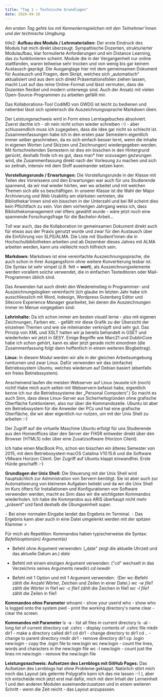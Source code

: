 ```yaml
---
title: "Tag 1 – Technische Grundlagen"
date: 2020-09-10
---
```


*Am ersten Tag gehts los mit Kennenlernspielchen mit den Teilnehmer’innen und der technische Umgbung.*

title2: **Aufbau des Moduls / Lehrmaterialien:**
Der erste Eindruck des Moduls hat mich direkt überzeugt. Sympathische Dozenten, strukturierter Modulaufbau, klar formulierte Anforderungen und ein Distance Learning, das zu funktionieren scheint. Module die in der Vergangenheit nur online stattfanden, waren teilweise sehr trocken und von wenig bis gar keinem Austausch geprägt. Die Ausganglage hier mit dem gemeinsamen Dokument für Austausch und Fragen, dem Skript, welches sich „automatisch“ aktualisiert und aus dem sich direkt Präsentationsfolien ziehen lassen, macht Lust auf das reine Online-Format und lässt vermuten, dass die Dozenten flexibel und modern unterwegs sind. Auch der Ansatz mit vielen Open-Source-Programmen zu arbeiten gefällt mir. 

Das Kollaborations-Tool CodiMD von GWDG ist leicht zu bedienen und nebenbei lässt sich spielerisch die Auszeichnungssprache Markdown üben.

Der Leistungsnachweis wird in Form eines Lerntagebuches absolviert. Zuerst dachte ich - oh nein nicht schon wieder schreiben :-) - aber schlussendlich muss ich zugegeben, dass die Idee gar nicht so schlecht ist. Zusammenfassungen habe ich in den ersten paar Semestern eigentlich immer selber geschrieben, da es sich einfach besser lernt, wenn die Inhalte in eigenen Worten (und Skizzen und Zeichnungen) wiedergegeben werden. Mit fortschreitenden Semestern ist dies ein bisschen in den Hintergrund gerückt, deshalb finde ich es gut, dass man* hier sozusagen gezwungen wird, die Zusammenfassung direkt nach der Vorlesung zu machen und sich so zeitnah, intensiv mit dem Stoff auseinander setzen kann.


**Vorstellungsrunde / Erwartungen:**
Die Vorstellungsrunde in der Klasse mit Teilen des Vorwissens und den Erwartungen war auch für uns Studierende spannend, da wir mal wieder hörten, wer wo arbeitet und mit welchen Themen sich alle so beschäftigen. 
In unserer Klasse ist die Wahl der Major Archivierung und Web Usability am stärksten vertreten, die Bibliothekar’innen sind ein bisschen in der Unterzahl und bei IM scheint dies kein Pflichtfach zu sein. Von dem vorherigen Jahrgang weiss ich, dass Bibliotheksmanagement viel öfters gewählt wurde - wäre jetzt noch eine spannende Forschungsfrage für die Bachelor-Arbeit…

Toll war auch, das die Kollaboration im gemeinsamen Dokument direkt auch für etwas aus der Praxis genutzt wurde und zwar für den Austausch über die Einführung von SLPS/ALMA. Die Liste mit Studient’innen die in Hochschulbibliotheken arbeiten und ab Dezember dieses Jahres mit ALMA arbeiten werden, kann uns vielleicht noch hilfreich sein.


**Markdown:**
Markdown ist eine vereinfachte Auszeichnungssprache, die auch schon in ihrer Ausgangsform ohne weitere Konvertierung lesbar ist. Die Syntax ist sehr simpel (z.B. fett = **wort**), als Auszeichnungselemente werden vorallem solche verwendet, die in einfachen Texteditoren oder Mail-Programmen üblich sind. 

Das Anwenden hat auch direkt den Wiedereinstieg in Programmier- und Auszeichnungslogiken vereinfacht (ich glaube im letzten Jahr habe ich ausschliesslich mit Word, Indesign, Wordpress Gutenberg Editor und Sitecore Experience Manager gearbeitet, bei denen die Auszeichnungen immer im Menue vorgegeben sind:


**Lehrinhalte:**
Da ich schon immer am besten visuell lerne - also mit eigenen Zeichnungen, Farben etc. - gefällt mir diese Grafik zu der Übersicht der einzelnen Themen und wie sie miteinander verknüpft sind sehr gut.
Das Prinzip von XML und XSLT hatten wir ja bereits behandelt in GSET und wiederholen wir jetzt in SESY. 
Einige Begriffe wie Marc21 und DublinCore habe ich schon gehört, kann es aber jetzt gerade nicht einordnen (die Zusammenfassung folgt dann hoffentlich in einem weiteren Blogbeitrag).


**Linux:**
In diesem Modul werden wir alle in der gleichen Arbeitsumgebung rumturnen und zwar Linux.
Dafür verwenden wir das (einfache) Betriebssystem Ubuntu, welches wiederum auf Debian basiert (ebenfalls ein freies Betriebssystem).

Anscheinend laufen die meisten Webserver auf Linux (wusste ich (noch) nicht! Habe mich auch selten mit Webservern befasst habe, eigentlich kenne ich nur die Betriebssysteme der „Personal Computers“.) 
So macht es auch Sinn, dass diese Linux-Server aus Sicherheitsgründen ohne grafische Oberfläche funktionieren, also nur über die Kommandozeile. Ubuntu ist aber ein Betriebssystem für die Anweder der PCs und hat eine grafische Oberfläche, die wir aber eigentlich nur nutzen, um mit der Unix Shell zu arbeiten :-)

Der Zugriff auf die virtuelle Maschine Ubuntu erfolgt für uns Studierende aus den Homeoffices über den Server der FHGR entweder direkt über den Browser (HTML5) oder über eine Zusatzsoftware (Horizon Client).

Ich habe einen MacBook Pro, schon ein bisschen ein älteres Semester von 2015, mit dem Betriebssystem macOS Catalina V10.15.6 und die Software VMware Horizon Client. Der Zugriff auf Ubuntu klappt einwandfrei. Erste Hürde geschafft :-)


**Grundlagen der Unix Shell:**
Die Steuerung mit der Unix Shell wird hauptsächlich zur Administration von Servern benötigt.
Sie ist aber auch zur Automatisierung von kleineren Aufgaben beliebt und da wir die Unix Shell im Kurs öfters für Installationen und  Konfigurationen von Software verwenden werden, macht es Sinn dass wir die wichtigsten Kommandos wiederholen. Ich habe die Kommandos aus ARIS überhaupt nicht mehr „präsent“ und fand deshalb die Übungseinheit super.

⁃	Bei einer normalen Eingabe landet das Ergebnis im Terminal. 
⁃	Das Ergebnis kann aber auch in eine Datei umgelenkt werden mit der spitzen Klammer >

Für mich als Repetition: Kommandos haben typischerweise die Syntax: *Befehlsoption(en) Argument(e)*

- Befehl ohne Argument verwenden: („date" zeigt die aktuelle Uhrzeit und das aktuelle Datum an.)
*date*
- Befehl mit einem einzigen Argument verwenden: ("cd" wechselt in das Verzeichnis seines Arguments newdir)
*cd newdir*

- Befehl mit 1 Option und mit 1 Argument verwenden:  (Der wc-Befehl zählt die Anzahl Wörter, Zeichen und Zeilen in einer Datei.)
*wc -w file1* zählt die Wörter in file1
*wc -c file1* zählt die Zeichen in file1
*wc -l file1* zählt die Zeilen in file1

**Kommandos ohne Parameter**
whoami 		- show your userid
who 		- show who is logged onto the system
pwd 		- print the working directory's name
clear 		- clear the screen

**Kommandos mit Parameter**
ls -a 		- list all files in current directory
ls -al 		- long list of current directory
cat .cshrc 	- display contents of .cshrc file
mkdir dir1 	- make a directory called dir1
cd dir1		 - change directory to dir1
cd .. 		- change to parent directory
rmdir dir1 	- remove directory dir1
cp .login new.login    - copy the .login file to new.login
wc new.login 	- count the lines, words and characters in the new.login file
wc -l new.login	 - count just the lines
rm new.login	 - remove the new.login file



**Leistungsnachweis: Aufsetzen des Lernblogs mit GitHub Pages:**
Das Aufsetzen des Lernblogs hat ohne Probleme geklappt. Natürlich stört mich noch das Layout (als gelernte Polygrafin kann ich das nie lassen :-) ), aber ich entscheide mich jetzt erst mal dafür, mich mit dem Inhalt der Lerneinheit 1 und den anderen Modulen auseinanderzusetzen und in einem weiteren Schritt - wenn die Zeit reicht - das Layout anzupassen. 


















